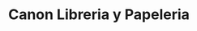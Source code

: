 ---
title: "Canon Libreria y Papeleria"
url: /santa-cruz-de-la-sierra/canon-libreria-y-papeleria/
shop: general
---
